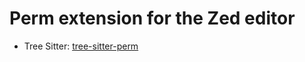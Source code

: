 # Perm extension for the Zed editor
- Tree Sitter: [tree-sitter-perm](https://github.com/theoriginalstove/tree-sitter-perm)
